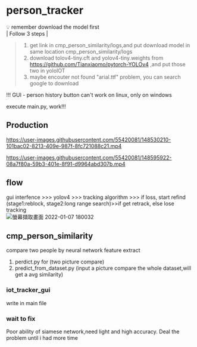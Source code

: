 # person_tracker
:bulb: remember download the model first  
| Follow 3 steps |  
> 1. get link in cmp_person_similarity/logs,and put download model in same location cmp_person_similarity/logs   
> 2. download tolov4-tiny.cft and yolov4-tiny.weights from https://github.com/Tianxiaomo/pytorch-YOLOv4 ,and put those two in yoloIOT  
> 3. maybe encouter not found "arial.ttf" problem, you can search google to download  

!!! GUI - person history button can't work on linux, only on windows    

execute main.py, work!!!  
## Production
<p align="center">
  
https://user-images.githubusercontent.com/55420081/148530210-101bac02-8213-409e-987f-8fc721088c21.mp4 
  
</p>  
<p align="center">
  


https://user-images.githubusercontent.com/55420081/148595922-08a7f80a-59b3-401e-8f91-d9964abd307b.mp4


  
</p>  

## flow
gui interfence >>> yolov4 >>> tracking algorithm >>> if loss, start refind (stage1:reblock, stage2:long range search)>>if get retrack, else lose tracking  
![螢幕擷取畫面 2022-01-07 180032](https://user-images.githubusercontent.com/55420081/148527232-ce3b96b6-ad4c-41b5-ac94-307d6ec07968.png)  


## cmp_person_similarity  
compare two people by neural network feature extract  
1. perdict.py for (two picture compare)  
2. predict_from_dataset.py (input a picture compare the whole dataset,will get a avg similarity)  

### iot_tracker_gui
write in main file

### wait to fix  
Poor ability of siamese network,need light and high accuracy. Deal the problem until i had more time 
